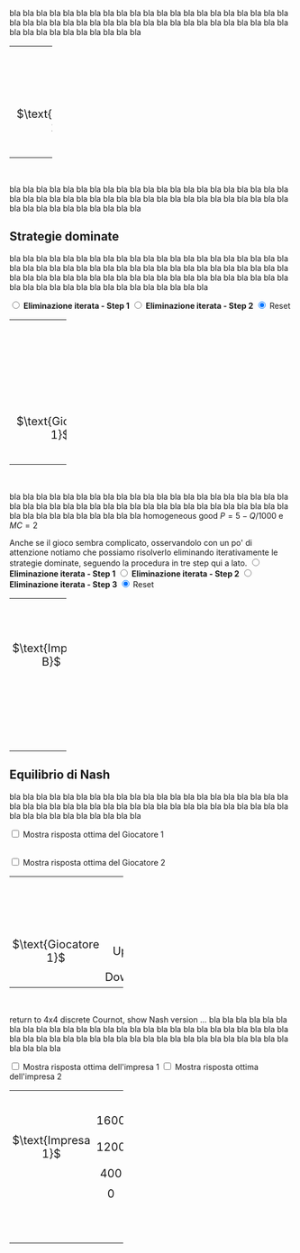 <style>
.alfgame td {
  padding: 5px;
  text-align: center;
  font-size: 20px;
</style>









bla bla bla bla bla bla bla bla bla bla bla bla bla bla bla bla bla bla bla bla bla bla bla bla bla bla bla bla bla bla bla bla bla bla bla bla bla bla bla bla bla bla bla bla bla bla bla bla bla bla bla bla 


<table class="alfgame" style="width:15%; table-layout:auto; border-collapse: collapse">
  <tr>
    <td style="visibility: hidden"> GiocatoreBBBBBB </td>
    <td style="visibility: hidden"> Down </td>
    <td style="visibility: hidden"> 3333 </td>
    <td style="visibility: hidden"> 3333 </td>
    <td style="visibility: hidden"> 3333 </td>
    <td style="visibility: hidden"> 3333 </td>
  </tr>
  <tr>
    <td colspan="2"></td>
    <td colspan="4" style="vertical-align:bottom">
    $\text{Giocatore 2}$
    </td>
  </tr>
  <tr>
    <td colspan="2"></td>
    <td colspan="2">
    Left
    </td>
    <td colspan="2">
    Right
    </td>
  </tr>
  <tr>
    <td style="vertical-align:bottom; text-align:center">
    $\text{Giocatore 1}$
    </td>
    <td>
    Up
    </td>
    <td style="border-top:solid 2px #060; border-left:solid 2px #060; color:blue">
        $1$
    </td>
    <td style="border-top:solid 2px #060; border-right:solid 2px #060; color:red">
        $1$
    </td>
    <td style="border-top:solid 2px #060; border-left:solid 2px #060; color:blue">
        $0$
    </td>
    <td style="border-top:solid 2px #060; border-right:solid 2px #060; color:red">
        $3$
    </td>
  </tr>
  <tr>
    <td></td>
    <td>
    Down
    </td>
    <td style="border-bottom:solid 2px #060; border-top:solid 2px #060; border-left:solid 2px #060; color:blue">
        $3$
    </td>
    <td style="border-bottom:solid 2px #060; border-top:solid 2px #060; border-right:solid 2px #060; color:red">
        $0$
    </td>
    <td style="border-bottom:solid 2px #060; border-top:solid 2px #060; border-left:solid 2px #060; color:blue">
        $2$
    </td>
    <td style="border-bottom:solid 2px #060; border-top:solid 2px #060; border-right:solid 2px #060; color:red">
        $2$
    </td>
  </tr>
</table>


<br>














bla bla bla bla bla bla bla bla bla bla bla bla bla bla bla bla bla bla bla bla bla bla bla bla bla bla bla bla bla bla bla bla bla bla bla bla bla bla bla bla bla bla bla bla bla bla bla bla bla bla bla bla 













































<h2 id="SUBSEC_DOM">Strategie dominate</h2>

bla bla bla bla bla bla bla bla bla bla bla bla bla bla bla bla bla bla bla bla bla bla bla bla bla bla bla bla bla bla bla bla bla bla bla bla bla bla bla bla bla bla bla bla bla bla bla bla bla bla bla bla 
bla bla bla bla bla bla bla bla bla bla bla bla bla bla bla bla bla bla bla bla bla bla bla bla bla bla 


<!-- 3x2 game (ITERATED DOMINANCE) -->

<span class="marginnote">
<input type="radio" name="dom32" id="DOMcheck1game32" onclick="DOMerase32('darkgrey')">
<b>Eliminazione iterata - Step 1</b>
</span>
<span class="marginnote" id="DOM32msg1">
</span>
<span class="marginnote">
<input type="radio" name="dom32" id="DOMcheck2game32" onclick="DOMerase32('darkgrey')">
<b> Eliminazione iterata - Step 2</b>
</span>
<span class="marginnote" id="DOM32msg2">
</span>
<span class="marginnote">
<input type="radio" name="dom32" id="DOMcheck0game32" onclick="DOMerase32('darkgrey')" checked>
Reset
</span>

<table class="alfgame" style="width:20%; table-layout:auto; border-collapse: collapse">
  <tr>
    <td style="visibility: hidden"> Giocatore111111 </td>
    <td style="visibility: hidden"> Down </td>
    <td style="visibility: hidden"> 333 </td>
    <td style="visibility: hidden"> 333 </td>
    <td style="visibility: hidden"> 333 </td>
    <td style="visibility: hidden"> 333 </td>
    <td style="visibility: hidden"> 333 </td>
    <td style="visibility: hidden"> 333 </td>
    <td style="visibility: hidden"> 333 </td>
    <td style="visibility: hidden"> 333 </td>
  </tr>
  <tr>
    <td colspan="2"></td>
    <td colspan="4" style="vertical-align:bottom">
    $\text{Giocatore 2}$
    </td>
  </tr>
  <tr>
    <td colspan="2"></td>
    <td colspan="2">
    Left
    </td>
    <td colspan="2">
    Right
    </td>
  </tr>
  <tr>
    <td>
    </td>
    <td>
    Up
    </td>
    <td id="DOMUL1game32" style="border-top:solid 2px #060; border-left:solid 2px #060; color:blue">
        7
    </td>
    <td id="DOMUL2game32" style="border-top:solid 2px #060; border-right:solid 2px #060; color:red">
        3
    </td>
    <td id="DOMUR1game32" style="border-top:solid 2px #060; border-left:solid 2px #060; color:blue">
        4
    </td>
    <td id="DOMUR2game32" style="border-top:solid 2px #060; border-right:solid 2px #060; color:red">
        4
    </td>
  </tr>
  <tr>
    <td style="vertical-align:bottom; text-align:center">
    $\text{Giocatore 1}$
    </td>
    <td>
    Middle
    </td>
    <td id="DOMML1game32" style="border-top:solid 2px #060; border-left:solid 2px #060; color:blue">
        2
    </td>
    <td id="DOMML2game32" style="border-top:solid 2px #060; border-right:solid 2px #060; color:red">
        0
    </td>
    <td style="border-top:solid 2px #060; border-left:solid 2px #060; color:blue">
        5
    </td>
    <td style="border-top:solid 2px #060; border-right:solid 2px #060; color:red">
        1
    </td>
  </tr>
  <tr>
    <td></td>
    <td>
    Down
    </td>
    <td id="DOMDL1game32" style="border-bottom:solid 2px #060; border-top:solid 2px #060; border-left:solid 2px #060; color:blue">
        6
    </td>
    <td id="DOMDL2game32" style="border-bottom:solid 2px #060; border-top:solid 2px #060; border-right:solid 2px #060; color:red">
        2
    </td>
    <td id="DOMDR1game32" style="border-bottom:solid 2px #060; border-top:solid 2px #060; border-left:solid 2px #060; color:blue">
        0
    </td>
    <td id="DOMDR2game32" style="border-bottom:solid 2px #060; border-top:solid 2px #060; border-right:solid 2px #060; color:red">
        3
    </td>
  </tr>
</table>

<script>
function DOMerase32(newColor) {
  var checkBox1 = document.getElementById("DOMcheck1game32");
  var checkBox2 = document.getElementById("DOMcheck2game32");
  var checkBox3 = document.getElementById("DOMcheck3game32");
  var checkBox0 = document.getElementById("DOMcheck0game32");
  const domUL1game32 = document.getElementById("DOMUL1game32");
  const domUL2game32 = document.getElementById("DOMUL2game32");
  const domML1game32 = document.getElementById("DOMML1game32");
  const domML2game32 = document.getElementById("DOMML2game32");
  const domDL1game32 = document.getElementById("DOMDL1game32");
  const domDL2game32 = document.getElementById("DOMDL2game32");
  const domDR1game32 = document.getElementById("DOMDR1game32");
  const domDR2game32 = document.getElementById("DOMDR2game32");
  const domUR1game32 = document.getElementById("DOMUR1game32");
  const domUR2game32 = document.getElementById("DOMUR2game32");
  if (checkBox1.checked == true){
  document.getElementById("DOM32msg1").innerHTML = 
  " Right domina Left dato che <br> 4>3, 1>0, e 3>2 <br> Up domina Down dato che <br> 7>6 e 4>0 <br> Nel primo step eliminiamo quindi Left e Down. "
  ;
  document.getElementById("DOM32msg2").innerHTML = "";
  domUL1game32.style.background = newColor;
  domUL2game32.style.background = newColor;
  domML1game32.style.background = newColor;
  domML2game32.style.background = newColor;
  domDL1game32.style.background = newColor;
  domDL2game32.style.background = newColor;
  domDR1game32.style.background = newColor;
  domDR2game32.style.background = newColor;
  domUR1game32.style.background = "transparent";
  domUR2game32.style.background = "transparent";
  } else if (checkBox2.checked == true){
  document.getElementById("DOM32msg1").innerHTML = 
  " Right domina Left dato che <br> 4>3, 1>0, e 3>2 <br> Up domina Down dato che <br> 7>6 e 4>0 <br> Nel primo step eliminiamo quindi Left e Down. "
  ;
  document.getElementById("DOM32msg2").innerHTML = 
  " Nel gioco ottenuto eliminando Left e Down, Middle domina Up, dato che 5>4. "
  ;
  domUL1game32.style.background = newColor;
  domUL2game32.style.background = newColor;
  domML1game32.style.background = newColor;
  domML2game32.style.background = newColor;
  domDL1game32.style.background = newColor;
  domDL2game32.style.background = newColor;
  domDR1game32.style.background = newColor;
  domDR2game32.style.background = newColor;
  domUR1game32.style.background = newColor;
  domUR2game32.style.background = newColor;
  } else if (checkBox0.checked == true){
  document.getElementById("DOM32msg1").innerHTML = "";
  document.getElementById("DOM32msg2").innerHTML = "";
  domUL1game32.style.background = "transparent";
  domUL2game32.style.background = "transparent";
  domML1game32.style.background = "transparent";
  domML2game32.style.background = "transparent";
  domDL1game32.style.background = "transparent";
  domDL2game32.style.background = "transparent";
  domDR1game32.style.background = "transparent";
  domDR2game32.style.background = "transparent";
  domUR1game32.style.background = "transparent";
  domUR2game32.style.background = "transparent";
    }
} 
</script>

<!-- END OF 3x2 game (ITERATED DOMINANCE) -->







<br>









































bla bla bla bla bla bla bla bla bla bla bla bla bla bla bla bla bla bla bla bla bla bla bla bla bla bla bla bla bla bla bla bla bla bla bla bla bla bla bla bla bla bla bla bla bla bla bla bla bla bla bla bla 
homogeneous good $P=5-Q/1000$ e $MC=2$

Anche se il gioco sembra complicato, osservandolo con un po' di attenzione notiamo che possiamo risolverlo eliminando iterativamente le strategie dominate, seguendo la procedura in tre step qui a lato.
<span class="marginnote">
<input type="radio" name="dom4" id="DOMcheck1game4" onclick="DOMerase4('darkgrey')">
<b>Eliminazione iterata - Step 1</b>
</span>
<span class="marginnote" id="DOMmsg1">
</span>
<span class="marginnote">
<input type="radio" name="dom4" id="DOMcheck2game4" onclick="DOMerase4('darkgrey')">
<b>Eliminazione iterata - Step 2</b>
</span>
<span class="marginnote" id="DOMmsg2">
</span>
<span class="marginnote">
<input type="radio" name="dom4" id="DOMcheck3game4" onclick="DOMerase4('darkgrey')">
<b>Eliminazione iterata - Step 3
</b>
</span>
<span class="marginnote" id="DOMmsg3">
</span>
<span class="marginnote">
<input type="radio" name="dom4" id="DOMcheck0game4" onclick="DOMerase4('darkgrey')" checked>
Reset
</span>



<!-- 4x4 discrete Cournot duopoly (ITERATED DOMINANCE) -->

<table class="alfgame" style="width:20%; table-layout:auto; border-collapse: collapse">
  <tr>
    <td style="visibility: hidden"> ImpresaBB </td>
    <td style="visibility: hidden"> Down </td>
    <td style="visibility: hidden"> 333 </td>
    <td style="visibility: hidden"> 333 </td>
    <td style="visibility: hidden"> 333 </td>
    <td style="visibility: hidden"> 333 </td>
    <td style="visibility: hidden"> 333 </td>
    <td style="visibility: hidden"> 333 </td>
    <td style="visibility: hidden"> 333 </td>
    <td style="visibility: hidden"> 333 </td>
  </tr>
  <tr>
    <td>
    </td>
    <td>
    1600
    </td>
    <td id="DOM081game4" style="border-top:solid 2px #060; border-left:solid 2px #060; color:blue">
        2240
    </td>
    <td id="DOM082game4" style="border-top:solid 2px #060; border-right:solid 2px #060; color:red">
        0
    </td>
    <td id="DOM481game4" style="border-top:solid 2px #060; border-left:solid 2px #060; color:blue">
        1600
    </td>
    <td id="DOM482game4" style="border-top:solid 2px #060; border-right:solid 2px #060; color:red">
        400
    </td>
    <td id="DOM581game4" style="border-top:solid 2px #060; border-left:solid 2px #060; color:blue">
        320
    </td>
    <td id="DOM582game4" style="border-top:solid 2px #060; border-right:solid 2px #060; color:red">
        240
    </td>
    <td id="DOM881game4" style="border-top:solid 2px #060; border-left:solid 2px #060; color:blue">
        -320
    </td>
    <td id="DOM882game4" style="border-top:solid 2px #060; border-right:solid 2px #060; color:red">
        -320
    </td>
  </tr>
  <tr>
    <td style="vertical-align:bottom; text-align:center">
    $\text{Impresa B}$
    </td>
    <td>
    1200
    </td>
    <td id="DOM051game4" style="border-top:solid 2px #060; border-left:solid 2px #060; color:blue">
        2160
    </td>
    <td id="DOM052game4" style="border-top:solid 2px #060; border-right:solid 2px #060; color:red">
        0
    </td>
    <td id="DOM451game4" style="border-top:solid 2px #060; border-left:solid 2px #060; color:blue">
        1680
    </td>
    <td id="DOM452game4" style="border-top:solid 2px #060; border-right:solid 2px #060; color:red">
        560
    </td>
    <td style="border-top:solid 2px #060; border-left:solid 2px #060; color:blue">
        720
    </td>
    <td style="border-top:solid 2px #060; border-right:solid 2px #060; color:red">
        720
    </td>
    <td id="DOM851game4" style="border-top:solid 2px #060; border-left:solid 2px #060; color:blue">
        240
    </td>
    <td id="DOM852game4" style="border-top:solid 2px #060; border-right:solid 2px #060; color:red">
        320
    </td>
  </tr>
  <tr>
    <td>
    </td>
    <td>
    400
    </td>
    <td id="DOM041game4" style="border-top:solid 2px #060; border-left:solid 2px #060; color:blue">
        1040
    </td>
    <td id="DOM042game4" style="border-top:solid 2px #060; border-right:solid 2px #060; color:red">
        0
    </td>
    <td id="DOM441game4" style="border-top:solid 2px #060; border-left:solid 2px #060; color:blue">
        880
    </td>
    <td id="DOM442game4" style="border-top:solid 2px #060; border-right:solid 2px #060; color:red">
        880
    </td>
    <td id="DOM541game4" style="border-top:solid 2px #060; border-left:solid 2px #060; color:blue">
        560
    </td>
    <td id="DOM542game4" style="border-top:solid 2px #060; border-right:solid 2px #060; color:red">
        1680
    </td>
    <td id="DOM841game4" style="border-top:solid 2px #060; border-left:solid 2px #060; color:blue">
        400
    </td>
    <td id="DOM842game4" style="border-top:solid 2px #060; border-right:solid 2px #060; color:red">
        1600
    </td>
  </tr>
  <tr>
    <td></td>
    <td>
    0
    </td>
    <td id="DOM001game4" style="border-bottom:solid 2px #060; border-top:solid 2px #060; border-left:solid 2px #060; color:blue">
        0
    </td>
    <td id="DOM002game4" style="border-bottom:solid 2px #060; border-top:solid 2px #060; border-right:solid 2px #060; color:red">
        0
    </td>
    <td id="DOM401game4" style="border-bottom:solid 2px #060; border-top:solid 2px #060; border-left:solid 2px #060; color:blue">
        0
    </td>
    <td id="DOM402game4" style="border-bottom:solid 2px #060; border-top:solid 2px #060; border-right:solid 2px #060; color:red">
        1040
    </td>
    <td id="DOM501game4" style="border-bottom:solid 2px #060; border-top:solid 2px #060; border-left:solid 2px #060; color:blue">
        0
    </td>
    <td id="DOM502game4" style="border-bottom:solid 2px #060; border-top:solid 2px #060; border-right:solid 2px #060; color:red">
        2160
    </td>
    <td id="DOM801game4" style="border-bottom:solid 2px #060; border-top:solid 2px #060; border-left:solid 2px #060; color:blue">
        0
    </td>
    <td id="DOM802game4" style="border-bottom:solid 2px #060; border-top:solid 2px #060; border-right:solid 2px #060; color:red">
        2240
    </td>
  </tr>
  <tr>
    <td colspan="2"></td>
    <td colspan="2">
    0
    </td>
    <td colspan="2">
    400
    </td>
    <td colspan="2">
    1200
    </td>
    <td colspan="2">
    1600
    </td>
  </tr>
  <tr>
    <td colspan="2"></td>
    <td colspan="8" style="vertical-align:bottom">
    $\text{Impresa A}$
    </td>
  </tr>
</table>

<script>
function DOMerase4(newColor) {
  var checkBox1 = document.getElementById("DOMcheck1game4");
  var checkBox2 = document.getElementById("DOMcheck2game4");
  var checkBox3 = document.getElementById("DOMcheck3game4");
  var checkBox0 = document.getElementById("DOMcheck0game4");
  const dom081game4 = document.getElementById("DOM081game4");
  const dom082game4 = document.getElementById("DOM082game4");
  const dom051game4 = document.getElementById("DOM051game4");
  const dom052game4 = document.getElementById("DOM052game4");
  const dom041game4 = document.getElementById("DOM041game4");
  const dom042game4 = document.getElementById("DOM042game4");
  const dom001game4 = document.getElementById("DOM001game4");
  const dom002game4 = document.getElementById("DOM002game4");
  const dom401game4 = document.getElementById("DOM401game4");
  const dom402game4 = document.getElementById("DOM402game4");
  const dom501game4 = document.getElementById("DOM501game4");
  const dom502game4 = document.getElementById("DOM502game4");
  const dom801game4 = document.getElementById("DOM801game4");
  const dom802game4 = document.getElementById("DOM802game4");
  const dom481game4 = document.getElementById("DOM481game4");
  const dom482game4 = document.getElementById("DOM482game4");
  const dom581game4 = document.getElementById("DOM581game4");
  const dom582game4 = document.getElementById("DOM582game4");
  const dom881game4 = document.getElementById("DOM881game4");
  const dom882game4 = document.getElementById("DOM882game4");
  const dom851game4 = document.getElementById("DOM851game4");
  const dom852game4 = document.getElementById("DOM852game4");
  const dom841game4 = document.getElementById("DOM841game4");
  const dom842game4 = document.getElementById("DOM842game4");
  const dom451game4 = document.getElementById("DOM451game4");
  const dom452game4 = document.getElementById("DOM452game4");
  const dom441game4 = document.getElementById("DOM441game4");
  const dom442game4 = document.getElementById("DOM442game4");
  const dom541game4 = document.getElementById("DOM541game4");
  const dom542game4 = document.getElementById("DOM542game4");
  if (checkBox1.checked == true){
  document.getElementById("DOMmsg1").innerHTML = 
  " Per ciascuna impresa, non produrre affatto è una strategia dominata (da produrre 400 o 1200 unità). Nel gioco ridotto ottenuto dopo il primo step le strategie rimaste per ciascuna impresa sono quindi produrre 400, 1200 o 16000 unità."
  ;
  document.getElementById("DOMmsg2").innerHTML = "";
  document.getElementById("DOMmsg3").innerHTML = "";
  dom081game4.style.background = newColor;
  dom051game4.style.background = newColor;
  dom041game4.style.background = newColor;
  dom001game4.style.background = newColor;
  dom401game4.style.background = newColor;
  dom501game4.style.background = newColor;
  dom801game4.style.background = newColor;
  dom481game4.style.background = "transparent";
  dom581game4.style.background = "transparent";
  dom881game4.style.background = "transparent";
  dom851game4.style.background = "transparent";
  dom841game4.style.background = "transparent";
  dom451game4.style.background = "transparent";
  dom441game4.style.background = "transparent";
  dom541game4.style.background = "transparent";
  dom082game4.style.background = newColor;
  dom052game4.style.background = newColor;
  dom042game4.style.background = newColor;
  dom002game4.style.background = newColor;
  dom402game4.style.background = newColor;
  dom502game4.style.background = newColor;
  dom802game4.style.background = newColor;
  dom482game4.style.background = "transparent";
  dom582game4.style.background = "transparent";
  dom882game4.style.background = "transparent";
  dom852game4.style.background = "transparent";
  dom842game4.style.background = "transparent";
  dom452game4.style.background = "transparent";
  dom442game4.style.background = "transparent";
  dom542game4.style.background = "transparent";
  } else if (checkBox2.checked == true){
  document.getElementById("DOMmsg1").innerHTML = 
  " Per ciascuna impresa, non produrre affatto è una strategia dominata (da produrre 400 o 1200 unità). Nel gioco ridotto ottenuto dopo il primo step le strategie rimaste per ciascuna impresa sono quindi produrre 400, 1200 o 16000 unità."
  ;
  document.getElementById("DOMmsg2").innerHTML = 
  " Nel gioco ridotto ottenuto dopo il primo step, per ciascuna impresa produrre 1600 unità è una strategia dominata (da produrne 400 o 1200). Eliminata questa, le strategie rimaste per ciascuna impresa sono solo produrre 400 o 1200 unità. <b><i>Nota: questo gioco ridotto è un dilemma del prigioniero!</i></b>"
  ;
  document.getElementById("DOMmsg3").innerHTML = "";
  dom081game4.style.background = newColor;
  dom051game4.style.background = newColor;
  dom041game4.style.background = newColor;
  dom001game4.style.background = newColor;
  dom401game4.style.background = newColor;
  dom501game4.style.background = newColor;
  dom801game4.style.background = newColor;
  dom481game4.style.background = newColor;
  dom581game4.style.background = newColor;
  dom881game4.style.background = newColor;
  dom851game4.style.background = newColor;
  dom841game4.style.background = newColor;
  dom451game4.style.background = "transparent";
  dom441game4.style.background = "transparent";
  dom541game4.style.background = "transparent";
  dom082game4.style.background = newColor;
  dom052game4.style.background = newColor;
  dom042game4.style.background = newColor;
  dom002game4.style.background = newColor;
  dom402game4.style.background = newColor;
  dom502game4.style.background = newColor;
  dom802game4.style.background = newColor;
  dom482game4.style.background = newColor;
  dom582game4.style.background = newColor;
  dom882game4.style.background = newColor;
  dom852game4.style.background = newColor;
  dom842game4.style.background = newColor;
  dom452game4.style.background = "transparent";
  dom442game4.style.background = "transparent";
  dom542game4.style.background = "transparent";
  } else if (checkBox3.checked == true){
  document.getElementById("DOMmsg1").innerHTML = 
  " Per ciascuna impresa, non produrre affatto è una strategia dominata (da produrre 400 o 1200 unità). Nel gioco ridotto ottenuto dopo il primo step le strategie rimaste per ciascuna impresa sono quindi produrre 400, 1200 o 16000 unità."
  ;
  document.getElementById("DOMmsg2").innerHTML = 
  " Nel gioco ridotto ottenuto dopo il primo step, per ciascuna impresa produrre 1600 unità è una strategia dominata (da produrne 400 o 1200). Eliminata questa, le strategie rimaste per ciascuna impresa sono solo produrre 400 o 1200 unità. <b><i>Nota: questo gioco ridotto è un dilemma del prigioniero!</i></b>"
  ;
  document.getElementById("DOMmsg3").innerHTML = 
  " Le imprese producono 1200 unità ciascuna. Il prezzo è quindi 5-(1200+1200)/1000=2.6 e ciascuna impresa ottiene un profitto pari a (2.6-2) × 1200=720. "
  ;
  dom081game4.style.background = newColor;
  dom051game4.style.background = newColor;
  dom041game4.style.background = newColor;
  dom001game4.style.background = newColor;
  dom401game4.style.background = newColor;
  dom501game4.style.background = newColor;
  dom801game4.style.background = newColor;
  dom481game4.style.background = newColor;
  dom581game4.style.background = newColor;
  dom881game4.style.background = newColor;
  dom851game4.style.background = newColor;
  dom841game4.style.background = newColor;
  dom451game4.style.background = newColor;
  dom441game4.style.background = newColor;
  dom541game4.style.background = newColor;
  dom082game4.style.background = newColor;
  dom052game4.style.background = newColor;
  dom042game4.style.background = newColor;
  dom002game4.style.background = newColor;
  dom402game4.style.background = newColor;
  dom502game4.style.background = newColor;
  dom802game4.style.background = newColor;
  dom482game4.style.background = newColor;
  dom582game4.style.background = newColor;
  dom882game4.style.background = newColor;
  dom852game4.style.background = newColor;
  dom842game4.style.background = newColor;
  dom452game4.style.background = newColor;
  dom442game4.style.background = newColor;
  dom542game4.style.background = newColor;
  } else if (checkBox0.checked == true){
  document.getElementById("DOMmsg1").innerHTML = "";
  document.getElementById("DOMmsg2").innerHTML = "";
  document.getElementById("DOMmsg3").innerHTML = "";
  dom081game4.style.background = "transparent";
  dom051game4.style.background = "transparent";
  dom041game4.style.background = "transparent";
  dom001game4.style.background = "transparent";
  dom401game4.style.background = "transparent";
  dom501game4.style.background = "transparent";
  dom801game4.style.background = "transparent";
  dom481game4.style.background = "transparent";
  dom581game4.style.background = "transparent";
  dom881game4.style.background = "transparent";
  dom851game4.style.background = "transparent";
  dom841game4.style.background = "transparent";
  dom451game4.style.background = "transparent";
  dom441game4.style.background = "transparent";
  dom541game4.style.background = "transparent";
  dom082game4.style.background = "transparent";
  dom052game4.style.background = "transparent";
  dom042game4.style.background = "transparent";
  dom002game4.style.background = "transparent";
  dom402game4.style.background = "transparent";
  dom502game4.style.background = "transparent";
  dom802game4.style.background = "transparent";
  dom482game4.style.background = "transparent";
  dom582game4.style.background = "transparent";
  dom882game4.style.background = "transparent";
  dom852game4.style.background = "transparent";
  dom842game4.style.background = "transparent";
  dom452game4.style.background = "transparent";
  dom442game4.style.background = "transparent";
  dom542game4.style.background = "transparent";
	}
} 
</script>

<!-- END OF 4x4 discrete Cournot duopoly (ITERATED DOMINANCE) -->



















































<h2 id="SUBSEC_NASH">Equilibrio di Nash</h2>

bla bla bla bla bla bla bla bla bla bla bla bla bla bla bla bla bla bla bla bla bla bla bla bla bla bla bla bla bla bla bla bla bla bla bla bla bla bla bla bla bla bla bla bla bla bla bla bla bla bla bla bla 


<!-- 2x3 game not solvable by iterated dominance -->

<span class="marginnote">
<input type="checkbox" id="BR1check23" onclick="BR1highlight23('#add7ff')"> Mostra risposta ottima del Giocatore 1
</span>

<span class="marginnote" id="BR1comment23">
</span>


<span class="marginnote"> <br>
<input type="checkbox" id="BR2check23" onclick="BR2highlight23('#ffc0c0')"> Mostra risposta ottima del Giocatore 2
</span>

<span class="marginnote" id="BR2comment23">
</span>

<table class="alfgame" style="width:40%; table-layout:auto; border-collapse: collapse">
  <tr>
    <td style="visibility: hidden"> GiocatoreBBB </td>
    <td style="visibility: hidden"> Down </td>
    <td style="visibility: hidden"> 333 </td>
    <td style="visibility: hidden"> 333 </td>
    <td style="visibility: hidden"> 333 </td>
    <td style="visibility: hidden"> 333 </td>
    <td style="visibility: hidden"> 333 </td>
    <td style="visibility: hidden"> 333 </td>
  </tr>
  <tr>
    <td colspan="2"></td>
    <td colspan="6" style="vertical-align:bottom">
    $\text{Giocatore 2}$
    </td>
  </tr>
  <tr>
    <td colspan="2"></td>
    <td colspan="2">
    Left
    </td>
    <td colspan="2">
    Center
    </td>
    <td colspan="2">
    Right
    </td>
  </tr>
  <tr>
    <td style="vertical-align:bottom; text-align:center">
    $\text{Giocatore 1}$
    </td>
    <td>
    Up
    </td>
    <td id="br1cell1game23" style="border-top:solid 2px #060; border-left:solid 2px #060; color:blue">
        3
    </td>
    <td id="br2cell1game23" style="border-top:solid 2px #060; border-right:solid 2px #060; color:red">
        3
    </td>
    <td style="border-top:solid 2px #060; border-left:solid 2px #060; color:blue">
        0
    </td>
    <td style="border-top:solid 2px #060; border-right:solid 2px #060; color:red">
        2
    </td>
    <td id="br1cell3game23" style="border-top:solid 2px #060; border-left:solid 2px #060; color:blue">
        1
    </td>
    <td style="border-top:solid 2px #060; border-right:solid 2px #060; color:red">
        1
    </td>
  </tr>
  <tr>
    <td></td>
    <td>
    Down
    </td>
    <td style="border-bottom:solid 2px #060; border-top:solid 2px #060; border-left:solid 2px #060; color:blue">
        0
    </td>
    <td style="border-bottom:solid 2px #060; border-top:solid 2px #060; border-right:solid 2px #060; color:red">
        0
    </td>
    <td id="br1cell2game23" style="border-bottom:solid 2px #060; border-top:solid 2px #060; border-left:solid 2px #060; color:blue">
        4
    </td>
    <td style="border-bottom:solid 2px #060; border-top:solid 2px #060; border-right:solid 2px #060; color:red">
        4
    </td>
    <td style="border-bottom:solid 2px #060; border-top:solid 2px #060; border-left:solid 2px #060; color:blue">
        0
    </td>
    <td id="br2cell2game23" style="border-bottom:solid 2px #060; border-top:solid 2px #060; border-right:solid 2px #060; color:red">
        6
    </td>
  </tr>
</table>

<script>
function BR1highlight23(newColor) {
  var checkBox23 = document.getElementById("BR1check23");
  const br1cell1game23 = document.getElementById("br1cell1game23");
  const br1cell2game23 = document.getElementById("br1cell2game23");
  const br1cell3game23 = document.getElementById("br1cell3game23");
  if (checkBox23.checked == true){
  document.getElementById("BR1comment23").innerHTML = " <br> La risposta ottima a Left è Up. <br> La risposta ottima a Center è Down. <br> La risposta ottima a Right è Up. ";
  br1cell1game23.style.background = newColor;
  br1cell2game23.style.background = newColor;
  br1cell3game23.style.background = newColor;
  } else {
  document.getElementById("BR1comment23").innerHTML = "  ";
  br1cell1game23.style.background = "transparent";
  br1cell2game23.style.background = "transparent";
  br1cell3game23.style.background = "transparent";
  }
} 
</script>

<script>
function BR2highlight23(newColor) {
  var checkBox = document.getElementById("BR2check23");
  const br2cell1game23 = document.getElementById("br2cell1game23");
  const br2cell2game23 = document.getElementById("br2cell2game23");
  if (checkBox.checked == true){
  document.getElementById("BR2comment23").innerHTML = " <br> La risposta ottima a Up è Left. <br> La risposta a Down è Right. <br> ";
  br2cell1game23.style.background = newColor;
  br2cell2game23.style.background = newColor;
  } else {
  document.getElementById("BR2comment23").innerHTML = "  ";
  br2cell1game23.style.background = "transparent";
  br2cell2game23.style.background = "transparent";
  }
} 
</script>


<!-- END OF 2x3 game not solvable by iterated dominance -->

<br>

return to 4x4 discrete Cournot, show Nash version ...
bla bla bla bla bla bla bla bla bla bla bla bla bla bla bla bla bla bla bla bla bla bla bla bla bla bla bla bla bla bla bla bla bla bla bla bla bla bla bla bla bla bla bla bla bla bla bla bla bla bla bla bla 







































<!-- 4x4 discrete Cournot duopoly (NASH) -->

<span class="marginnote">
<input type="checkbox" id="BR1check4" onclick="BR1highlight4('#add7ff')"> Mostra risposta ottima dell'impresa 1
</span>
<span class="marginnote">
<input type="checkbox" id="BR2check4" onclick="BR2highlight4('#ffc0c0')"> Mostra risposta ottima dell'impresa 2
</span>
<table class="alfgame" style="width:40%; table-layout:auto; border-collapse: collapse">
  <tr>
    <td style="visibility: hidden"> GiocatoreBBB </td>
    <td style="visibility: hidden"> Down </td>
    <td style="visibility: hidden"> 3333 </td>
    <td style="visibility: hidden"> 3333 </td>
    <td style="visibility: hidden"> 3333 </td>
    <td style="visibility: hidden"> 3333 </td>
    <td style="visibility: hidden"> 3333 </td>
    <td style="visibility: hidden"> 3333 </td>
    <td style="visibility: hidden"> 3333 </td>
    <td style="visibility: hidden"> 3333 </td>
  </tr>
  <tr>
    <td>
    </td>
    <td>
    1600
    </td>
    <td id="br1cell1game4" style="border-top:solid 2px #060; border-left:solid 2px #060; color:blue">
        2240
    </td>
    <td style="border-top:solid 2px #060; border-right:solid 2px #060; color:red">
        0
    </td>
    <td style="border-top:solid 2px #060; border-left:solid 2px #060; color:blue">
        1600
    </td>
    <td id="br2cell1game4" style="border-top:solid 2px #060; border-right:solid 2px #060; color:red">
        400
    </td>
    <td style="border-top:solid 2px #060; border-left:solid 2px #060; color:blue">
        320
    </td>
    <td style="border-top:solid 2px #060; border-right:solid 2px #060; color:red">
        240
    </td>
    <td style="border-top:solid 2px #060; border-left:solid 2px #060; color:blue">
        -320
    </td>
    <td style="border-top:solid 2px #060; border-right:solid 2px #060; color:red">
        -320
    </td>
  </tr>
  <tr>
    <td style="vertical-align:bottom; text-align:center">
    $\text{Impresa 1}$
    </td>
    <td>
    1200
    </td>
    <td style="border-top:solid 2px #060; border-left:solid 2px #060; color:blue">
        2160
    </td>
    <td style="border-top:solid 2px #060; border-right:solid 2px #060; color:red">
        0
    </td>
    <td id="br1cell2game4" style="border-top:solid 2px #060; border-left:solid 2px #060; color:blue">
        1680
    </td>
    <td style="border-top:solid 2px #060; border-right:solid 2px #060; color:red">
        560
    </td>
    <td id="br1cell3game4" style="border-top:solid 2px #060; border-left:solid 2px #060; color:blue">
        720
    </td>
    <td id="br2cell2game4" style="border-top:solid 2px #060; border-right:solid 2px #060; color:red">
        720
    </td>
    <td style="border-top:solid 2px #060; border-left:solid 2px #060; color:blue">
        240
    </td>
    <td style="border-top:solid 2px #060; border-right:solid 2px #060; color:red">
        320
    </td>
  </tr>
  <tr>
    <td>
    </td>
    <td>
    400
    </td>
    <td style="border-top:solid 2px #060; border-left:solid 2px #060; color:blue">
        1040
    </td>
    <td style="border-top:solid 2px #060; border-right:solid 2px #060; color:red">
        0
    </td>
    <td style="border-top:solid 2px #060; border-left:solid 2px #060; color:blue">
        880
    </td>
    <td style="border-top:solid 2px #060; border-right:solid 2px #060; color:red">
        880
    </td>
    <td style="border-top:solid 2px #060; border-left:solid 2px #060; color:blue">
        560
    </td>
    <td id="br2cell3game4" style="border-top:solid 2px #060; border-right:solid 2px #060; color:red">
        1680
    </td>
    <td id="br1cell4game4" style="border-top:solid 2px #060; border-left:solid 2px #060; color:blue">
        400
    </td>
    <td style="border-top:solid 2px #060; border-right:solid 2px #060; color:red">
        1600
    </td>
  </tr>
  <tr>
    <td></td>
    <td>
    0
    </td>
    <td style="border-bottom:solid 2px #060; border-top:solid 2px #060; border-left:solid 2px #060; color:blue">
        0
    </td>
    <td style="border-bottom:solid 2px #060; border-top:solid 2px #060; border-right:solid 2px #060; color:red">
        0
    </td>
    <td style="border-bottom:solid 2px #060; border-top:solid 2px #060; border-left:solid 2px #060; color:blue">
        0
    </td>
    <td style="border-bottom:solid 2px #060; border-top:solid 2px #060; border-right:solid 2px #060; color:red">
        1040
    </td>
    <td style="border-bottom:solid 2px #060; border-top:solid 2px #060; border-left:solid 2px #060; color:blue">
        0
    </td>
    <td style="border-bottom:solid 2px #060; border-top:solid 2px #060; border-right:solid 2px #060; color:red">
        2160
    </td>
    <td style="border-bottom:solid 2px #060; border-top:solid 2px #060; border-left:solid 2px #060; color:blue">
        0
    </td>
    <td id="br2cell4game4" style="border-bottom:solid 2px #060; border-top:solid 2px #060; border-right:solid 2px #060; color:red">
        2240
    </td>
  </tr>
  <tr>
    <td colspan="2"></td>
    <td colspan="2">
    0
    </td>
    <td colspan="2">
    400
    </td>
    <td colspan="2">
    1200
    </td>
    <td colspan="2">
    1600
    </td>
  </tr>
  <tr>
    <td colspan="2"></td>
    <td colspan="8" style="vertical-align:bottom">
    $\text{Impresa 2}$
    </td>
  </tr>
</table>

<script>
function BR1highlight4(newColor) {
  var checkBox41 = document.getElementById("BR1check4");
  const br1cell1game4 = document.getElementById("br1cell1game4");
  const br1cell2game4 = document.getElementById("br1cell2game4");
  const br1cell3game4 = document.getElementById("br1cell3game4");
  const br1cell4game4 = document.getElementById("br1cell4game4");
  if (checkBox41.checked == true){
  br1cell1game4.style.background = newColor;
  br1cell2game4.style.background = newColor;
  br1cell3game4.style.background = newColor;
  br1cell4game4.style.background = newColor;
  } else {
  br1cell1game4.style.background = "transparent";
  br1cell2game4.style.background = "transparent";
  br1cell3game4.style.background = "transparent";
  br1cell4game4.style.background = "transparent";
  }
} 
</script>

<script>
function BR2highlight4(newColor) {
  var checkBox42 = document.getElementById("BR2check4");
  const br2cell1game4 = document.getElementById("br2cell1game4");
  const br2cell2game4 = document.getElementById("br2cell2game4");
  const br2cell3game4 = document.getElementById("br2cell3game4");
  const br2cell4game4 = document.getElementById("br2cell4game4");
  if (checkBox42.checked == true){
  br2cell1game4.style.background = newColor;
  br2cell2game4.style.background = newColor;
  br2cell3game4.style.background = newColor;
  br2cell4game4.style.background = newColor;
  } else {
  br2cell1game4.style.background = "transparent";
  br2cell2game4.style.background = "transparent";
  br2cell3game4.style.background = "transparent";
  br2cell4game4.style.background = "transparent";
  }
} 
</script>

<!-- END OF 4x4 discrete Cournot duopoly (NASH) -->
































